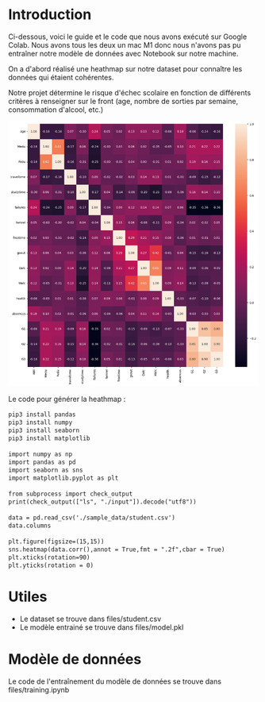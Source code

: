 # Introduction

Ci-dessous, voici le guide et le code que nous avons exécuté sur Google Colab. Nous avons tous les deux un mac M1 donc nous n'avons pas pu entraîner notre modèle de données avec Notebook sur notre machine.

On a d'abord réalisé une heathmap sur notre dataset pour connaître les données qui étaient cohérentes.

Notre projet détermine le risque d'échec scolaire en fonction de différents critères à renseigner sur le front (age, nombre de sorties par semaine, consommation d'alcool, etc.)

![alt text for screen readers](assets/heathmap.png "Text to show on mouseover")

Le code pour générer la heathmap :

```
pip3 install pandas
pip3 install numpy
pip3 install seaborn
pip3 install matplotlib

import numpy as np
import pandas as pd
import seaborn as sns
import matplotlib.pyplot as plt

from subprocess import check_output
print(check_output(["ls", "./input"]).decode("utf8"))

data = pd.read_csv('./sample_data/student.csv')
data.columns

plt.figure(figsize=(15,15))
sns.heatmap(data.corr(),annot = True,fmt = ".2f",cbar = True)
plt.xticks(rotation=90)
plt.yticks(rotation = 0)
```

# Utiles

- Le dataset se trouve dans files/student.csv
- Le modèle entrainé se trouve dans files/model.pkl

# Modèle de données

Le code de l'entraînement du modèle de données se trouve dans files/training.ipynb
